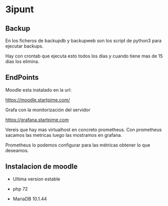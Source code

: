 # 3ipunt

## Backup

En los ficheros de backupdb y backupweb son los script de python3 para ejecutar backups.

Hay con crontab que ejecuta esto todos los dias y cuando tiene mas de 15 dias los elimina.


## EndPoints


Moodle esta instalado en la url:

https://moodle.startpime.com/

Grafa con la monitorización del servidor

https://grafana.startpime.com

Vereis que hay mas virtualhost en concreto prometheus.
Con prometheus sacamos las metricas luego las mostramos en grafana. 

Prometheus lo podemos configurar para las métricas obtener lo que deseamos.

## Instalacion de moodle

- Ultima version estable

- php 72

- MariaDB 10.1.44








